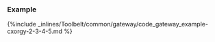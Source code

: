 <!-- post: -->


### Example



{%include _inlines/Toolbelt/common/gateway/code_gateway_example-cxorgy-2-3-4-5.md %}



